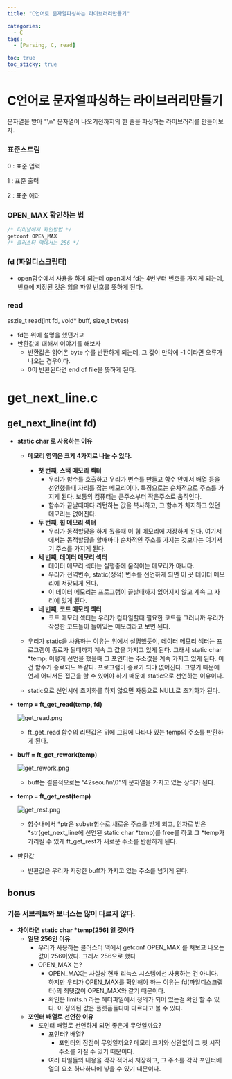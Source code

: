 ```yaml
---
title: "C언어로 문자열파싱하는 라이브러리만들기"

categories:
  - C
tags:
  - [Parsing, C, read]

toc: true
toc_sticky: true
---
```


# C언어로 문자열파싱하는 라이브러리만들기

문자열을 받아 "\n" 문자열이 나오기전까지의 한 줄을 파싱하는 라이브러리를 만들어보자.

### 표준스트림

0 : 표준 입력

1 : 표준 출력

2 : 표준 에러

### OPEN_MAX 확인하는 법

```C
/* 터미널에서 확인방법 */
getconf OPEN_MAX
/* 클러스터 맥에서는 256 */
```

### fd (파일디스크립터)

- open함수에서 사용을 하게 되는데 open에서 fd는 4번부터 번호를 가지게 되는데, 번호에 지정된 것은 읽을 파일 번호를 뜻하게 된다.

### read

sszie_t read(int fd, void\* buff, size_t bytes)

- fd는 위에 설명을 했던거고
- 반환값에 대해서 이야기를 해보자
  - 반환값은 읽어온 byte 수를 반환하게 되는데, 그 값이 만약에 -1 이라면 오류가 나오는 경우이다.
  - 0이 반환된다면 end of file을 뜻하게 된다.

# get_next_line.c

## get_next_line(int fd)

- **static char 로 사용하는 이유**

  - **메모리 영역은 크게 4가지로 나눌 수 있다.**

    - **첫 번째, 스택 메모리 섹터**
      - 우리가 함수를 호출하고 우리가 변수를 만들고 함수 안에서 배열 등을 선언했을때 자리를 잡는 메모리이다. 특징으로는 순차적으로 주소를 가지게 된다. 보통의 컴퓨터는 큰주소부터 작은주소로 움직인다.
      - 함수가 끝날때마다 리턴하는 값을 복사하고, 그 함수가 차지하고 있던 메모리는 없어진다.
    - **두 번째, 힙 메모리 섹터**
      - 우리가 동적할당을 하게 됬을때 이 힙 메모리에 저장하게 된다. 여기서에서는 동적할당을 할때마다 순차적인 주소를 가지는 것보다는 여기저기 주소를 가지게 된다.
    - **세 번째, 데이터 메모리 섹터**
      - 데이터 메모리 섹터는 실행중에 움직이는 메모리가 아니다.
      - 우리가 전역변수, static(정적) 변수를 선언하게 되면 이 곳 데이터 메모리에 저장되게 된다.
      - 이 데이터 메모리는 프로그램이 끝날때까지 없어지지 않고 계속 그 자리에 있게 된다.
    - **네 번째, 코드 메모리 섹터**
      - 코드 메모리 섹터는 우리가 컴파일할때 필요한 코드들 그러니까 우리가 작성한 코드들이 들어있는 메모리라고 보면 된다.

  - 우리가 static을 사용하는 이유는 위에서 설명했듯이, 데이터 메모리 섹터는 프로그램이 종료가 될때까지 계속 그 값을 가지고 있게 된다. 그래서 static char \*temp; 이렇게 선언을 했을때 그 포인터는 주소값을 계속 가지고 있게 된다. 이건 함수가 종료되도 똑같다. 프로그램이 종료가 되야 없어진다. 그렇기 때문에 언제 어디서든 접근을 할 수 있어야 하기 때문에 static으로 선언하는 이유이다.
  - static으로 선언시에 초기화를 하지 않으면 자동으로 NULL로 초기화가 된다.

- **temp = ft_get_read(temp, fd)**

  ![get_read.png](https://user-images.githubusercontent.com/86397600/231408080-f8742693-c4f7-47dd-a03a-1d3ef66b90a4.png)

  - ft_get_read 함수의 리턴값은 위에 그림에 나타나 있는 temp의 주소를 반환하게 된다.

- **buff = ft_get_rework(temp)**

  ![get_rework.png](https://user-images.githubusercontent.com/86397600/231408080-f8742693-c4f7-47dd-a03a-1d3ef66b90a4.png)

  - buff는 결론적으로는 “42seoul\n\0”의 문자열을 가지고 있는 상태가 된다.

- **temp = ft_get_rest(temp)**

  ![get_rest.png](https://user-images.githubusercontent.com/86397600/231408444-15b896dd-1950-434f-bb69-c62daee2157c.png)

  - 함수내에서 *ptr은 substr함수로 새로운 주소를 받게 되고, 인자로 받은 *str(get_next_line에 선언된 static char *temp)를 free를 하고 그 *temp가 가리킬 수 있게 ft_get_rest가 새로운 주소를 반환하게 된다.

- 반환값
  - 반환값은 우리가 저장한 buff가 가지고 있는 주소를 넘기게 된다.

## bonus

### 기본 서브젝트와 보너스는 많이 다르지 않다.

- **차이라면 static char \*temp[256] 일 것이다**
  - **일단 256인 이유**
    - 우리가 사용하는 클러스터 맥에서 getconf OPEN_MAX 를 쳐보고 나오는 값이 256이였다. 그래서 256으로 했다
    - OPEN_MAX 는?
      - OPEN_MAX는 사실상 현재 리눅스 시스템에선 사용하는 건 아니다. 하지만 우리가 OPEN_MAX를 확인해야 하는 이유는 fd(파일디스크렙터)의 최댓값이 OPEN_MAX와 같기 때문이다.
      - 확인은 limits.h 라는 헤더파일에서 정의가 되어 있는걸 확인 할 수 있다. 이 정의된 값은 플렛폼들다마 다르다고 볼 수 있다.
  - **포인터 배열로 선언한 이유**
    - 포인터 배열로 선언하게 되면 좋은게 무엇일까요?
      - 포인터? 배열?
        - 포인터의 장점이 무엇일까요? 메모리 크기와 상관없이 그 첫 시작 주소를 가질 수 있기 때문이다.
      - 여러 파일들의 내용을 각각 적어서 저장하고, 그 주소를 각각 포인터배열의 요소 하나하나에 넣을 수 있기 때문이다.
